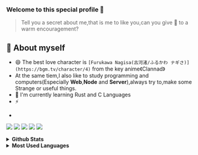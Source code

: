 ### Welcome to this special profile 👋
> Tell you a secret about me,that is me to like you,can you give 🦊 to a warm encouragement?
## 💬 About myself
 - 😄 The best love character is `[Furukawa Nagisa(古河渚/ふるかわ ナギさ)](https://bgm.tv/character/4)` from the key anime《Clannad》
- At the same tiem,I also like to study programming and computers(Especially **Web**,**Node** and **Server**),always try to,make some Strange or useful things.
- 🌱 I'm currently learning Rust and C Languages
- ⚡
<!--
**BIYUEHU/biyuehu** is a ✨ _special_ ✨ repository because its `README.md` (this file) appears on your GitHub profile.

Here are some ideas to get you started:

- 🔭 I’m currently working on ...
- 🌱 I’m currently learning ...
- 👯 I’m looking to collaborate on ...
- 🤔 I’m looking for help with ...
- 💬 Ask me about ...
- 📫 How to reach me: ...
- 😄 Pronouns: ...
- ⚡ Fun fact: ...
 <img src="https://github-readme-activity-graph.vercel.app/graph?username=biyuehu" />
-->
- 
![](https://img.shields.io/badge/Node-TypeScript-%230088FF)
![](https://img.shields.io/badge/Server-PHP-%23FFBBBB)
![](https://img.shields.io/badge/Web-JavaScript-%23FFEE00)
![](https://img.shields.io/badge/Web-Vue.js-42b883)
![](https://img.shields.io/badge/Pyhton-326b9b)

<details>	
  <summary><b>Github Stats</b></summary>
  <img src="https://github-readme-stats.vercel.app/api?username=biyuehu&show_icons=true" />
</details>

<details>	
  <summary><b>Most Used Languages</b></summary>
  <img src="https://github-readme-stats.vercel.app/api/top-langs/?username=biyuehu" /> 
</details>
<!--- <img src="https://github-readme-streak-stats.herokuapp.com/?user=biyuehu" /> --->
